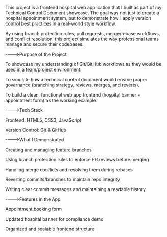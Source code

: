 
This project is a frontend hospital web application that I built as part of my Technical Control Document showcase. The goal was not just to create a hospital appointment system, but to demonstrate how I apply version control best practices in a real-world style workflow.

By using branch protection rules, pull requests, merge/rebase workflows, and conflict resolution, this project simulates the way professional teams manage and secure their codebases.

---->Purpose of the Project

To showcase my understanding of Git/GitHub workflows as they would be used in a team/project environment.

To simulate how a technical control document would ensure proper governance (branching strategy, reviews, merges, and reverts).

To build a clean, functional web app frontend (hospital banner + appointment form) as the working example.

---->Tech Stack

Frontend: HTML5, CSS3, JavaScript

Version Control: Git & GitHub

---->What I Demonstrated

Creating and managing feature branches

Using branch protection rules to enforce PR reviews before merging

Handling merge conflicts and resolving them during rebases

Reverting commits/branches to maintain repo integrity

Writing clear commit messages and maintaining a readable history

---->Features in the App

Appointment booking form

Updated hospital banner for compliance demo

Organized and scalable frontend structure
